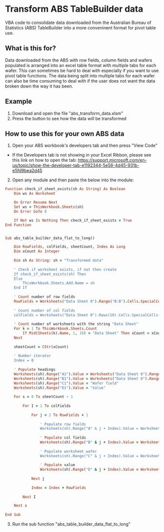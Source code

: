 # Transform ABS TableBuilder data
VBA code to consolidate data downloaded from the Australian Bureau of Statistics (ABS) TableBuilder into a more conveninent format for pivot table use.

## What is this for?
Data downloaded from the ABS with row fields, column fields and wafers populated is arranged into an excel table format with multiple tabs for each wafer. This can sometimes be hard to deal with especially if you want to use pivot table functions. The data being split into multiple tabs for each wafer can also be time consuming to deal with if the user does not want the data broken down the way it has been.

## Example
1. Download and open the file "abs_transform_data.xlsm"
2. Press the button to see how the data will be transformed

## How to use this for your own ABS data
1. Open your ABS workbook's developers tab and then press "View Code"
  - If the Developers tab is not showing in your Excel Ribbon, please see this link on how to open the tab: https://support.microsoft.com/en-us/topic/show-the-developer-tab-e1192344-5e56-4d45-931b-e5fd9bea2d45

2. Open any module and then paste the below into the module:

``` Ruby
Function check_if_sheet_exists(sh As String) As Boolean
    Dim ws As Worksheet

    On Error Resume Next
    Set ws = ThisWorkbook.Sheets(sh)
    On Error GoTo 0

    If Not ws Is Nothing Then check_if_sheet_exists = True
End Function


Sub abs_table_builder_data_flat_to_long()

    Dim RowFields, colFields, sheetCount, Index As Long
    Dim xCount As Integer
    
    Dim sh As String: sh = "Transformed data"
    
    ' Check if worksheet exists, if not then create
    If check_if_sheet_exists(sh) Then
    Else
        ThisWorkbook.Sheets.Add.Name = sh
    End If
    
    ' Count number of row fields
    RowFields = Worksheets("Data Sheet 0").Range("B:B").Cells.SpecialCells(xlCellTypeConstants).Count - 4
    
    ' Count number of col fields
    colFields = Worksheets("Data Sheet 0").Rows(10).Cells.SpecialCells(xlCellTypeConstants).Count - 3
    
    ' Count number of worksheets with the string "Data Sheet"
    For k = 1 To ThisWorkbook.Sheets.Count
        If Mid(Sheets(k).Name, 1, 10) = "Data Sheet" Then xCount = xCount + 1
    Next
    
    sheetCount = CStr(xCount)
    
    ' Number iterator
    Index = 0
    
    ' Populate headings
    Worksheets(sh).Range("A1").Value = Worksheets("Data Sheet 0").Range("B11").Value
    Worksheets(sh).Range("B1").Value = Worksheets("Data Sheet 0").Range("A10").Value
    Worksheets(sh).Range("C1").Value = "Wafer field"
    Worksheets(sh).Range("D1").Value = "Value"
    
    For s = 0 To sheetCount - 1
    
        For I = 1 To colFields
        
            For j = 2 To RowFields + 1
                
                ' Populate row fields
                Worksheets(sh).Range("A" & j + Index).Value = Worksheets("Data Sheet " & s).Range("B" & 10 + j).Value
                
                ' Populate col fields
                Worksheets(sh).Range("B" & j + Index).Value = Worksheets("Data Sheet " & s).Cells(10, I + 2).Value
                
                ' Populate worksheet wafer
                Worksheets(sh).Range("C" & j + Index).Value = Worksheets("Data Sheet " & s).Range("A9").Value
                
                ' Populate value
                Worksheets(sh).Range("D" & j + Index).Value = Worksheets("Data Sheet " & s).Cells(10 + j, 2 + I).Value
                
            Next j
            
            Index = Index + RowFields
            
        Next I

    Next s
    
End Sub
```
3. Run the sub function "abs_table_builder_data_flat_to_long"

